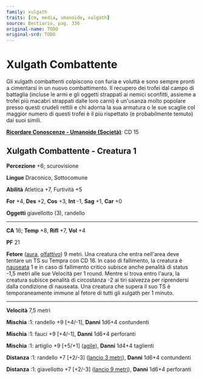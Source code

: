 ```yaml
---
family: xulgath
traits: [cm, media, umanoide, xulgath]
source: Bestiario, pag. 336
original-name: TODO
original-srd: TODO
---
```


# Xulgath Combattente

Gli xulgath combattenti colpiscono con furia e voluttà e sono sempre pronti a
cimentarsi in un nuovo combattimento. Il recupero dei trofei dal campo di
battaglia (incluse le armi e gli oggetti strappati ai nemici sconfitti, assieme
a trofei più macabri strappati dalle loro carni) è un'usanza molto popolare
presso questi crudeli rettili e chi adorna la sua armatura o le sue scaglie col
maggior numero di questi trofei è il più rispettato (e probabilmente temuto) dai
suoi simili.

**[Ricordare Conoscenze - Umanoide (Società)](/azioni/ricordare-conoscenze)**:
CD 15

## Xulgath Combattente - Creatura 1

**Percezione** +6; scurovisione

**Lingue** Draconico, Sottocomune

**Abilità** Atletica +7, Furtività +5

**For** +4, **Des** +2, **Cos** +3, **Int** -1, **Sag** +1, **Car** +0

**Oggetti** giavellotto (3), randello

---

**CA** 16; **Temp** +8, **Rifl** +7, **Vol** +4

**PF** 21

**Fetore** ([aura](/tratti/aura), [olfattivo](/tratti/olfattivo)) 9 metri. Una
creatura che entra nell'area deve tentare un TS su Tempra con CD 16. ln caso di
fallimento, la creatura è [nauseata](/condizioni/nauseato) 1 e in caso di
fallimento critico subisce anche penalità di status -1,5 metri alle sue Velocità
per 1 round. Mentre si trova entro l'aura, la creatura subisce penalità di
circostanza -2 ai tiri salvezza per riprendersi dalla condizione di nauseata.
Una creatura che supera il suo TS è temporaneamente immune al fetore di tutti
gli xulgath per 1 minuto.

---

**Velocità** 7,5 metri

**Mischia** :1: randello +9 \[+4/-1], **Danni** 1d6+4 contundenti

**Mischia** :1: fauci +9 \[+4/-1], **Danni** 1d6+4 perforanti

**Mischia** :1: artiglio +9 \[+5/+1] ([agile](/tratti/agile)), **Danni** 1d4+4
taglienti

**Distanza** :1: randello +7 \[+2/-3] ([lancio 3 metri](/tratti/lancio)),
**Danni** 1d6+4 contundenti

**Distanza** :1: giavellotto +7 \[+2/-3] ([lancio 9 metri](/tratti/lancio)),
**Danni** 1d6+4 perforanti

